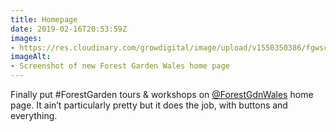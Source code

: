 ```yaml
---
title: Homepage
date: 2019-02-16T20:53:59Z
images: 
- https://res.cloudinary.com/growdigital/image/upload/v1550350386/fgwscreenshot-190216.png
imageAlt: 
- Screenshot of new Forest Garden Wales home page
---
```


Finally put #ForestGarden tours & workshops on [@ForestGdnWales](https://mobile.twitter.com/ForestGdnWales) home page. It ain’t particularly pretty but it does the job, with buttons and everything.
